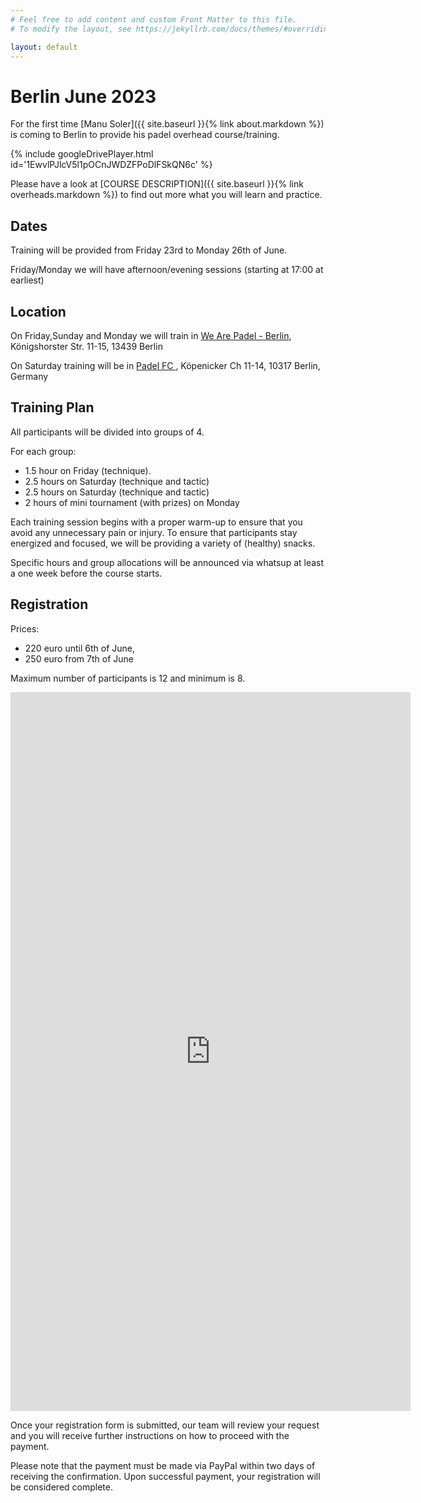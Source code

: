 ```yaml
---
# Feel free to add content and custom Front Matter to this file.
# To modify the layout, see https://jekyllrb.com/docs/themes/#overriding-theme-defaults

layout: default
---
```


# Berlin June 2023

For the first time [Manu Soler]({{ site.baseurl }}{% link about.markdown %}) is coming to Berlin to provide his padel overhead course/training.

{% include googleDrivePlayer.html id='1EwvlPJlcV5l1pOCnJWDZFPoDlFSkQN6c' %}

Please have a look at [COURSE DESCRIPTION]({{ site.baseurl }}{% link overheads.markdown %}) to find out more what you will learn and practice.

## Dates
Training will be provided from Friday 23rd to Monday 26th of June. 

Friday/Monday we will have afternoon/evening sessions (starting at 17:00 at earliest) 

## Location
On Friday,Sunday and Monday we will train in <a href="https://wearepadel.com/de/berlin" target="_blank">We Are Padel - Berlin</a>, Königshorster Str. 11-15, 13439 Berlin

On Saturday training will be in <a href="https://padelfc.com/" target="_blank"> Padel FC </a>,  Köpenicker Ch 11-14, 10317 Berlin, Germany 

## Training Plan
All participants will be divided into groups of 4.

For each group:

- 1.5 hour on Friday (technique).
- 2.5 hours on Saturday (technique and tactic)
- 2.5 hours on Saturday (technique and tactic)
- 2 hours of mini tournament (with prizes) on Monday 

Each training session begins with a proper warm-up to ensure that you avoid any unnecessary pain or injury.
To ensure that participants stay energized and focused, we will be providing a variety of (healthy) snacks.

Specific hours and group allocations will be announced via whatsup at least a one week before the course starts.

## Registration
Prices:

- 220 euro until 6th of June,
- 250 euro from 7th of June

Maximum number of participants is 12 and minimum is 8.
<iframe src="https://docs.google.com/forms/d/e/1FAIpQLSdvglcNnQe1y-j99oIzrooSmvyBiMtp_t6ME-tIF0NvTkxULg/viewform?embedded=true" width="640" height="1150" frameborder="0" marginheight="0" marginwidth="0">Loading…</iframe>

Once your registration form is submitted, our team will review your request and you will receive further instructions on how to proceed with the payment.

Please note that the payment must be made via PayPal within two days of receiving the confirmation. Upon successful payment, your registration will be considered complete.

